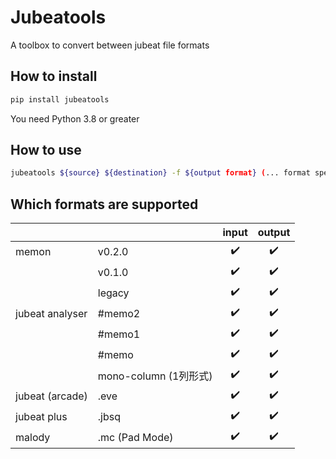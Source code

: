 # Jubeatools
A toolbox to convert between jubeat file formats

## How to install
```sh
pip install jubeatools
```

You need Python 3.8 or greater

## How to use
```sh
jubeatools ${source} ${destination} -f ${output format} (... format specific options)
```

## Which formats are supported
|                 |                      | input | output |
|-----------------|----------------------|:-----:|:------:|
| memon           | v0.2.0               | ✔️     | ✔️      |
|                 | v0.1.0               | ✔️     | ✔️      |
|                 | legacy               | ✔️     | ✔️      |
| jubeat analyser | #memo2               | ✔️     | ✔️      |
|                 | #memo1               | ✔️     | ✔️      |
|                 | #memo                | ✔️     | ✔️      |
|                 | mono-column (1列形式) | ✔️     | ✔️      |
| jubeat (arcade) | .eve                 | ✔️     | ✔️      |
| jubeat plus     | .jbsq                | ✔️     | ✔️      |
| malody          | .mc (Pad Mode)       | ✔️     | ✔️      |
